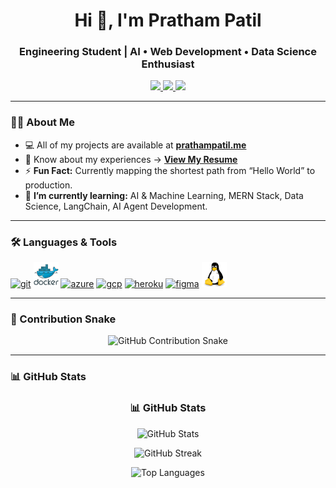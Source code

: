 <h1 align="center">Hi 👋, I'm Pratham Patil</h1>
<h3 align="center">Engineering Student | AI • Web Development • Data Science Enthusiast</h3>

<p align="center">
  <a href="https://linkedin.com/in/prathamlpatil">
    <img src="https://img.shields.io/badge/LinkedIn-0A66C2?style=for-the-badge&logo=linkedin&logoColor=white" />
  </a>
  <a href="https://prathampatil.me">
    <img src="https://img.shields.io/badge/Portfolio-12100E?style=for-the-badge&logo=vercel&logoColor=white" />
  </a>
  <a href="mailto:prathamlpatil04@gmail.com">
    <img src="https://img.shields.io/badge/Email-D14836?style=for-the-badge&logo=gmail&logoColor=white" />
  </a>
</p>

---

### 👨‍💻 About Me
- 💻 All of my projects are available at **[prathampatil.me](https://prathampatil.me)**
- 📄 Know about my experiences → **[View My Resume](https://drive.google.com/file/d/1PZE9TN0OUecXU9GbUnrpFfKpBDaV3-ui/view?usp=drive_link)**
- ⚡ **Fun Fact:** Currently mapping the shortest path from “Hello World” to production.
- 🌱 **I’m currently learning:** AI & Machine Learning, MERN Stack, Data Science, LangChain, AI Agent Development.

---

### 🛠 Languages & Tools
<p align="centre">
  <a href="https://git-scm.com/" target="_blank" rel="noreferrer"><img src="https://www.vectorlogo.zone/logos/git-scm/git-scm-icon.svg" alt="git" width="40" height="40"/></a>
  <a href="https://www.docker.com/" target="_blank" rel="noreferrer"><img src="https://raw.githubusercontent.com/devicons/devicon/master/icons/docker/docker-original-wordmark.svg" alt="docker" width="40" height="40"/></a>
  <a href="https://azure.microsoft.com/en-in/" target="_blank" rel="noreferrer"><img src="https://www.vectorlogo.zone/logos/microsoft_azure/microsoft_azure-icon.svg" alt="azure" width="40" height="40"/></a>
  <a href="https://cloud.google.com" target="_blank" rel="noreferrer"><img src="https://www.vectorlogo.zone/logos/google_cloud/google_cloud-icon.svg" alt="gcp" width="40" height="40"/></a>
  <a href="https://heroku.com" target="_blank" rel="noreferrer"><img src="https://www.vectorlogo.zone/logos/heroku/heroku-icon.svg" alt="heroku" width="40" height="40"/></a>
  <a href="https://www.figma.com/" target="_blank" rel="noreferrer"><img src="https://www.vectorlogo.zone/logos/figma/figma-icon.svg" alt="figma" width="40" height="40"/></a>
  <a href="https://www.linux.org/" target="_blank" rel="noreferrer"><img src="https://raw.githubusercontent.com/devicons/devicon/master/icons/linux/linux-original.svg" alt="linux" width="40" height="40"/></a>
</p>

---


### 🐍 Contribution Snake
<p align="center">
  <img src="https://github.com/PrathamPatil17/PrathamPatil17/blob/output/dist/snake.svg" alt="GitHub Contribution Snake" />
</p>


---


### 📊 GitHub Stats
<h3 align="center">📊 GitHub Stats</h3>

<p align="center">
  <img src="https://github-readme-stats.vercel.app/api?username=PrathamPatil17&show_icons=true&theme=radical" alt="GitHub Stats" />
</p>

<p align="center">
  <img src="https://streak-stats.demolab.com?user=PrathamPatil17&theme=radical" alt="GitHub Streak" />
</p>

<p align="center">
  <img src="https://github-readme-stats.vercel.app/api/top-langs/?username=PrathamPatil17&layout=compact&theme=radical" alt="Top Languages" />
</p>
